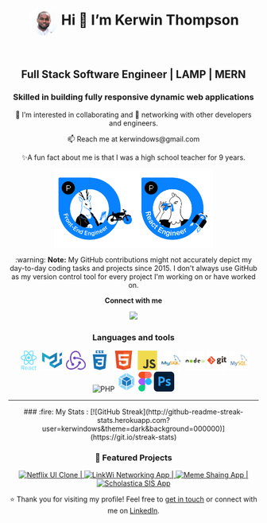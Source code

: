 <h1 align="center"><img align="center" style="border-radius:50%" src="https://github.com/Kerwindows/Kerwindows/blob/main/files/me.png" height=60> Hi 👋 I’m Kerwin Thompson</h1></p>
 <p align="center"> <img src="https://komarev.com/ghpvc/?username=kerwindows&style=flat-square&color=blue" alt=""/></p>

<h2 align="center">Full Stack Software Engineer | LAMP | MERN </h2>
<h3 align="center">Skilled in building fully responsive dynamic web applications</h3>

<p align="center"> 👀 I’m interested in collaborating and 💞️ networking with other developers and engineers.</p>
<p align="center">📫 Reach me at kerwindows@gmail.com</p>
<p align="center"> ✨A fun fact about me is that I was a high school teacher for 9 years.</p>

<p align="center">
  <img align="center" src="https://github.com/Kerwindows/Kerwindows/blob/main/files/front-end.png" height=160><img align="center" src="https://github.com/Kerwindows/Kerwindows/blob/main/files/react-dev.png" height=160>
  </p>

<p align="center">:warning: <b>Note:</b> My GitHub contributions might not accurately depict my day-to-day coding tasks and projects since 2015. I don't always use GitHub as my version control tool for every project I'm working on or have worked on.</p>

<p align="center"><b>Connect with me</b> </p>

<p align="center"><a href="https://www.linkedin.com/in/kerwindows/"><img src="https://img.shields.io/badge/LinkedIn-Kerwindows-blue"></a></p>

<h3 align="center">Languages and tools</h3>

<div align="center">
  <img src="https://github.com/devicons/devicon/blob/master/icons/react/react-original-wordmark.svg" title="React" alt="React" width="40" height="40"/>&nbsp;
  <img src="https://github.com/devicons/devicon/blob/master/icons/materialui/materialui-original.svg" title="Material UI" alt="Material UI" width="40" height="40"/>&nbsp;
  <img src="https://github.com/devicons/devicon/blob/master/icons/redux/redux-original.svg" title="Redux" alt="Redux " width="40" height="40"/>&nbsp;
  <img src="https://github.com/devicons/devicon/blob/master/icons/css3/css3-plain-wordmark.svg"  title="CSS3" alt="CSS" width="40" height="40"/>&nbsp;
  <img src="https://github.com/devicons/devicon/blob/master/icons/html5/html5-original.svg" title="HTML5" alt="HTML" width="40" height="40"/>&nbsp;
  <img src="https://github.com/devicons/devicon/blob/master/icons/javascript/javascript-original.svg" title="JavaScript" alt="JavaScript" width="40" height="40"/>&nbsp;
  <img src="https://github.com/devicons/devicon/blob/master/icons/mysql/mysql-original-wordmark.svg" title="MySQL"  alt="MySQL" width="40" height="40"/>&nbsp;
  <img src="https://github.com/devicons/devicon/blob/master/icons/nodejs/nodejs-original-wordmark.svg" title="NodeJS" alt="NodeJS" width="40" height="40"/> 
<img src="https://github.com/devicons/devicon/blob/master/icons/git/git-original-wordmark.svg" title="Git" alt="Git" width="40" height="40"/>
<img title='Photoshop' src="https://github.com/Kerwindows/Kerwindows/blob/main/files/mysql.png" height=40>
<img title='PHP' src="https://cdn.jsdelivr.net/gh/devicons/devicon/icons/php/php-original.svg" height=40>
<img title='Webpack' src="https://github.com/Kerwindows/Kerwindows/blob/main/files/webpack.png" height=40>
<img title='Figma' src="https://github.com/Kerwindows/Kerwindows/blob/main/files/figma.svg" height=40>
<img title='Photoshop' src="https://github.com/Kerwindows/Kerwindows/blob/main/files/photoshop.svg" height=40>
</div>
<hr/>
<div align="center">
### :fire: My Stats :
[![GitHub Streak](http://github-readme-streak-stats.herokuapp.com?user=kerwindows&theme=dark&background=000000)](https://git.io/streak-stats)
</div>
<!---
Kerwindows/Kerwindows is a ✨ special ✨ repository because its `README.md` (this file) appears on your GitHub profile.
You can click the Preview link to take a look at your changes.
--->
<!-- Featured Projects -->
<h3 align="center">🌟 Featured Projects</h3>
<div align="center">
  <a href="https://trailerview.kerwindows.com">
    <img src="https://github.com/Kerwindows/Kerwindows/blob/main/files/project-1.png" alt="Netflix UI Clone | " width="240" height="150"/>
  </a>
  <a href="https://linkwi.co">
    <img src="https://github.com/Kerwindows/Kerwindows/blob/main/files/project-2.png" alt="LinkWi Networking App | " width="240" height="150"/>
  </a>
  <a href="https://kerwindows.github.io/around-react">
    <img src="https://github.com/Kerwindows/Kerwindows/blob/main/files/project-3.png" alt="Meme Shaing App | " width="240" height="150"/>
  </a>
 <a href=" https://scholastica.cyversify.com/">
    <img src="https://github.com/Kerwindows/Kerwindows/blob/main/files/project-3.png" alt="Scholastica SIS App" width="240" height="150"/>
  </a>
 

</div>
<!-- Recent Blog Posts -->
<!--<h3 align="center">📝 Recent Blog Posts</h3>-->
<!-- BLOG-POST-LIST:START -->

<!--    My Journey as a Full Stack Developer
    Best Practices for React Development
    Getting Started with Node.js and Express -->

<!-- BLOG-POST-LIST:END -->
<!--<div align="center">
  <a href="https://www.example.com/blog" target="_blank">👉 View more on my blog</a>
</div>-->
<!-- Footer -->
<div align="center">
  <p>⭐️ Thank you for visiting my profile! Feel free to <a href="https://kerwindows.github.io/kerwinthompson/#contactus">get in touch</a> or connect with me on <a href="https://linkwi/card/kerwinthompson">LinkedIn</a>.</p>
</div>
